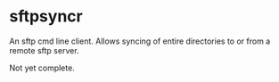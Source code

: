 # sftpsyncr

An sftp cmd line client.
Allows syncing of entire directories to or from a remote sftp server.

Not yet complete.
